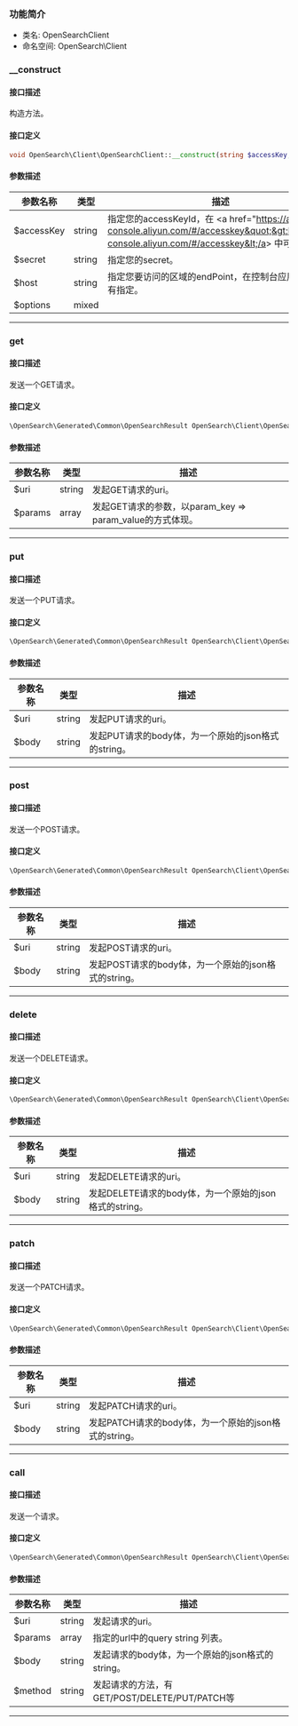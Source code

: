 ### 功能简介






* 类名: OpenSearchClient
* 命名空间: OpenSearch\Client




### __construct

#### 接口描述
构造方法。





#### 接口定义

```php
void OpenSearch\Client\OpenSearchClient::__construct(string $accessKey, string $secret, string $host, $options)
```

#### 参数描述
| 参数名称 | 类型 | 描述 |
|----------|------------|-------------------------------------|
| $accessKey | string | 指定您的accessKeyId，在 &lt;a href=&quot;https://ak-console.aliyun.com/#/accesskey&quot;&gt;https://ak-console.aliyun.com/#/accesskey&lt;/a&gt; 中可以创建。 |
| $secret | string | 指定您的secret。 |
| $host | string | 指定您要访问的区域的endPoint，在控制台应用详情页中有指定。 |
| $options | mixed |  |


---


### get

#### 接口描述
发送一个GET请求。





#### 接口定义

```php
\OpenSearch\Generated\Common\OpenSearchResult OpenSearch\Client\OpenSearchClient::get(string $uri, array $params)
```

#### 参数描述
| 参数名称 | 类型 | 描述 |
|----------|------------|-------------------------------------|
| $uri | string | 发起GET请求的uri。 |
| $params | array | 发起GET请求的参数，以param_key =&gt; param_value的方式体现。 |


---


### put

#### 接口描述
发送一个PUT请求。





#### 接口定义

```php
\OpenSearch\Generated\Common\OpenSearchResult OpenSearch\Client\OpenSearchClient::put(string $uri, string $body)
```

#### 参数描述
| 参数名称 | 类型 | 描述 |
|----------|------------|-------------------------------------|
| $uri | string | 发起PUT请求的uri。 |
| $body | string | 发起PUT请求的body体，为一个原始的json格式的string。 |


---


### post

#### 接口描述
发送一个POST请求。





#### 接口定义

```php
\OpenSearch\Generated\Common\OpenSearchResult OpenSearch\Client\OpenSearchClient::post(string $uri, string $body)
```

#### 参数描述
| 参数名称 | 类型 | 描述 |
|----------|------------|-------------------------------------|
| $uri | string | 发起POST请求的uri。 |
| $body | string | 发起POST请求的body体，为一个原始的json格式的string。 |


---


### delete

#### 接口描述
发送一个DELETE请求。





#### 接口定义

```php
\OpenSearch\Generated\Common\OpenSearchResult OpenSearch\Client\OpenSearchClient::delete(string $uri, string $body)
```

#### 参数描述
| 参数名称 | 类型 | 描述 |
|----------|------------|-------------------------------------|
| $uri | string | 发起DELETE请求的uri。 |
| $body | string | 发起DELETE请求的body体，为一个原始的json格式的string。 |


---


### patch

#### 接口描述
发送一个PATCH请求。





#### 接口定义

```php
\OpenSearch\Generated\Common\OpenSearchResult OpenSearch\Client\OpenSearchClient::patch(string $uri, string $body)
```

#### 参数描述
| 参数名称 | 类型 | 描述 |
|----------|------------|-------------------------------------|
| $uri | string | 发起PATCH请求的uri。 |
| $body | string | 发起PATCH请求的body体，为一个原始的json格式的string。 |


---


### call

#### 接口描述
发送一个请求。





#### 接口定义

```php
\OpenSearch\Generated\Common\OpenSearchResult OpenSearch\Client\OpenSearchClient::call(string $uri, array $params, string $body, string $method)
```

#### 参数描述
| 参数名称 | 类型 | 描述 |
|----------|------------|-------------------------------------|
| $uri | string | 发起请求的uri。 |
| $params | array | 指定的url中的query string 列表。 |
| $body | string | 发起请求的body体，为一个原始的json格式的string。 |
| $method | string | 发起请求的方法，有GET/POST/DELETE/PUT/PATCH等 |


---


